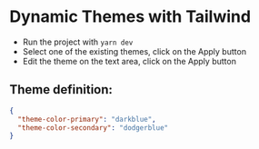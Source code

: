# Dynamic Themes with Tailwind

- Run the project with `yarn dev`
- Select one of the existing themes, click on the Apply button
- Edit the theme on the text area, click on the Apply button

## Theme definition:

```json
{
  "theme-color-primary": "darkblue",
  "theme-color-secondary": "dodgerblue"
}
```
